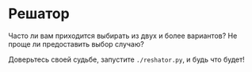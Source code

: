 Решатор
=======

Часто ли вам приходится выбирать из двух и более вариантов? Не проще ли предоставить выбор случаю?

Доверьтесь своей судьбе, запустите `./reshator.py`, и будь что будет!